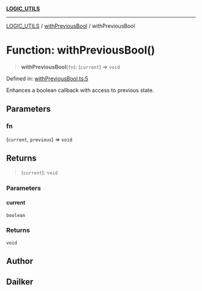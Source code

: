 [**LOGIC_UTILS**](../../README.md)

***

[LOGIC_UTILS](../../README.md) / [withPreviousBool](../README.md) / withPreviousBool

# Function: withPreviousBool()

> **withPreviousBool**(`fn`): (`current`) => `void`

Defined in: [withPreviousBool.ts:5](https://github.com/dailker/everyutil/blob/9b590f3b464c4883aa51a0e840c616072d918dc8/src/logic/withPreviousBool.ts#L5)

Enhances a boolean callback with access to previous state.

## Parameters

### fn

(`current`, `previous`) => `void`

## Returns

> (`current`): `void`

### Parameters

#### current

`boolean`

### Returns

`void`

## Author

## Dailker
